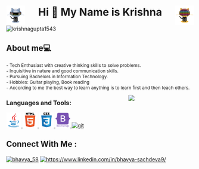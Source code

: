  <h1 align = "center"><img src = "github1.gif" align = "right" width = "10%">Hi 👋 My Name is Krishna <img src = "github2.gif" align = "left" width = "10%"></h1>
<p align="left"> <img src="https://komarev.com/ghpvc/?username=krishnagupta1543" alt="krishnagupta1543" /> </p>                    
<h2><b>About me💻</b></h2>
<p style = "font-size: 12px">
- Tech Enthusiast with creative thinking  skills to solve problems.</br>
- Inquisitive in nature and good communication skills.</br>
- Pursuing  Bachelors in Information Technology.</br>
- Hobbies: Guitar playing, Book reading</br>
- According to me the best way to learn anything is to learn first and then teach others.</br>
</p>
<img src="https://github-readme-stats.vercel.app/api?username=krishnagupta1543&show_icons=true&theme=tokyonight" align="right" width="35%">

<h3 align="left">Languages and Tools:</h3>
<p align="left"> <a href="https://www.java.com" target="_blank" rel="noreferrer"> <img src="https://raw.githubusercontent.com/devicons/devicon/master/icons/java/java-original.svg" alt="java" width="40" height="40"/> </a> <a href="https://www.w3.org/html/" target="_blank" rel="noreferrer"> <img src="https://raw.githubusercontent.com/devicons/devicon/master/icons/html5/html5-original-wordmark.svg" alt="html5" width="40" height="40"/> </a><a href="https://www.w3schools.com/css/" target="_blank" rel="noreferrer"> <img src="https://raw.githubusercontent.com/devicons/devicon/master/icons/css3/css3-original-wordmark.svg" alt="css3" width="40" height="40"/> </a><a href="https://getbootstrap.com" target="_blank" rel="noreferrer"> <img src="https://raw.githubusercontent.com/devicons/devicon/master/icons/bootstrap/bootstrap-plain-wordmark.svg" alt="bootstrap" width="40" height="40"/> </a> <a href="https://www.cprogramming.com/" target="_blank" rel="noreferrer"><a href="https://git-scm.com/" target="_blank" rel="noreferrer"> <img src="https://www.vectorlogo.zone/logos/git-scm/git-scm-icon.svg" alt="git" width="40" height="40"/> </a>
 <h2> Connect With Me :</h2>
 <p align="left">
<a href="https://www.twitter.com/Krishna40746542" target="blank"><img align="center" src="https://raw.githubusercontent.com/rahuldkjain/github-profile-readme-generator/master/src/images/icons/Social/twitter.svg" alt="bhavya_58" height="40" width="40"/></a>
<a href="https://www.linkedin.com/ihttps://twitter.com/Krishna40746542n/krishna-gupta-b4327920a/" target="blank"><img align="center" src="https://raw.githubusercontent.com/rahuldkjain/github-profile-readme-generator/master/src/images/icons/Social/linked-in-alt.svg" alt="https://www.linkedin.com/in/bhavya-sachdeva9/" height="40" width="40" /></a>
</p>
</html>


